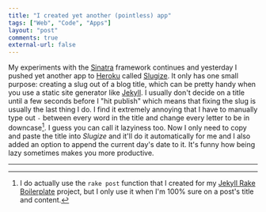 ```yaml
---
title: "I created yet another (pointless) app" 
tags: ["Web", "Code", "Apps"]
layout: "post"
comments: true
external-url: false
---
```


My experiments with the [Sinatra](http://www.sinatrarb.com/) framework continues and yesterday I pushed yet another app to [Heroku](http://www.heroku.com/) called [Slugize](http://slugize.ellengummesson.com/). It only has one small purpose: creating a slug out of a blog title, which can be pretty handy when you use a static site generator like [Jekyll](http://jekyllrb.com/). I usually don't decide on a title until a few seconds before I "hit publish" which means that fixing the slug is usually the last thing I do. I find it extremely annoying that I have to manually type out `-` between every word in the title and change every letter to be in downcase[^20130115-1]. I guess you can call it lazyiness too. Now I only need to copy and paste the title into *Slugize* and it'll do it automatically for me and I also added an option to append the current day's date to it. It's funny how being lazy sometimes makes you more productive.

* * *

[^20130115-1]: I do actually use the `rake post` function that I created for my [Jekyll Rake Boilerplate](https://github.com/gummesson/jekyll-rake-boilerplate) project, but I only use it when I'm 100% sure on a post's title and content.
